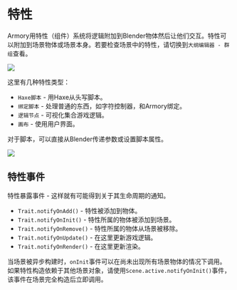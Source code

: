 # 特性

Armory用特性（组件）系统将逻辑附加到Blender物体然后让他们交互。特性可以附加到场景物体或场景本身。若要检查场景中的特性，请切换到`大纲编辑器 - 群组`查看。

![](/essentials/img/traits_groups.png)

这里有几种特性类型：
- `Haxe脚本` - 用Haxe从头写脚本。
- `绑定脚本` - 处理普通的东西，如字符控制器，和Armory绑定。
- `逻辑节点` - 可视化集合游戏逻辑。
- `画布` - 使用用户界面。

对于脚本，可以直接从Blender传递参数或设置脚本属性。

![](/essentials/img/traits_panel.png)

## 特性事件

特性暴露事件 - 这样就有可能得到关于其生命周期的通知。

- `Trait.notifyOnAdd()` - 特性被添加到物体。
- `Trait.notifyOnInit()` - 特性所属的物体被添加到场景。
- `Trait.notifyOnRemove()` - 特性所属的物体从场景被移除。
- `Trait.notifyOnUpdate()` - 在这里更新游戏逻辑。
- `Trait.notifyOnRender()` - 在这里更新渲染。

当场景被异步构建时，`onInit`事件可以在尚未出现所有场景物体的情况下调用。如果特性构造依赖于其他场景对象，请使用`Scene.active.notifyOnInit()`事件，该事件在场景完全构造后立即调用。

